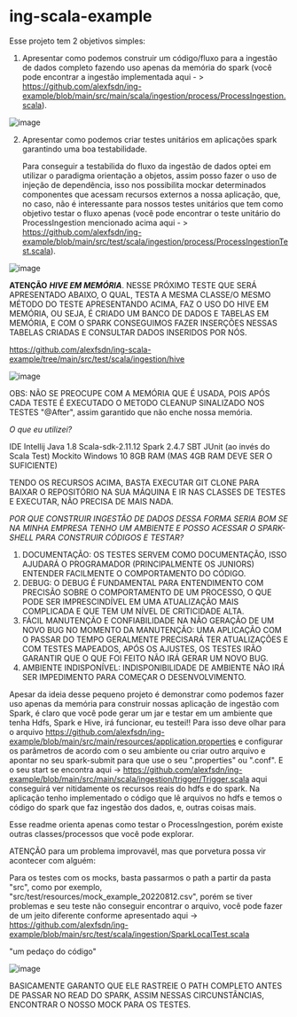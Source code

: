 # ing-scala-example

Esse projeto tem 2 objetivos simples:

1. Apresentar como podemos construir um código/fluxo para a ingestão de dados completo fazendo uso apenas da memória do spark (você pode encontrar a ingestão implementada aqui - > https://github.com/alexfsdn/ing-example/blob/main/src/main/scala/ingestion/process/ProcessIngestion.scala).

![image](https://user-images.githubusercontent.com/51302698/219902183-154301ef-7e6f-4358-af06-b5824d47e247.png)


2. Apresentar como podemos criar testes unitários em aplicações spark garantindo uma boa testabilidade.

   Para conseguir a testabilida do fluxo da ingestão de dados optei em utilizar o paradigma orientação a objetos, assim posso fazer o uso de injeção de dependência, isso nos possibilita mockar determinados componentes que acessam recursos externos a nossa aplicação, que, no caso, não é interessante para nossos testes unitários que tem como objetivo testar o fluxo apenas (você pode encontrar o teste unitário do ProcessIngestion mencionado acima aqui - > https://github.com/alexfsdn/ing-example/blob/main/src/test/scala/ingestion/process/ProcessIngestionTest.scala).

![image](https://user-images.githubusercontent.com/51302698/219902132-54016da0-73cc-4e2d-9230-694e3ce94e72.png)

**ATENÇÃO**
*****HIVE EM MEMÓRIA*****.
NESSE PRÓXIMO TESTE QUE SERÁ APRESENTADO ABAIXO, O QUAL, TESTA A MESMA CLASSE/O MESMO MÉTODO DO TESTE APRESENTANDO ACIMA, FAZ O USO DO HIVE EM MEMÓRIA, OU SEJA, É CRIADO UM BANCO DE DADOS E TABELAS EM MEMÓRIA, E COM O SPARK CONSEGUIMOS FAZER INSERÇÕES NESSAS TABELAS CRIADAS E CONSULTAR DADOS INSERIDOS POR NÓS.

https://github.com/alexfsdn/ing-scala-example/tree/main/src/test/scala/ingestion/hive

![image](https://user-images.githubusercontent.com/51302698/235801986-d0c38791-71f1-44b6-8e20-989ed7b469a1.png)

OBS: NÃO SE PREOCUPE COM A MEMÓRIA QUE É USADA, POIS APÓS CADA TESTE É EXECUTADO O METODO CLEANUP SINALIZADO NOS TESTES "@After", assim garantido que não enche nossa memória.

*O que eu utilizei?*

IDE Intellij
Java 1.8
Scala-sdk-2.11.12
Spark 2.4.7
SBT
JUnit (ao invés do Scala Test)
Mockito
Windows 10
8GB RAM (MAS 4GB RAM DEVE SER O SUFICIENTE)

TENDO OS RECURSOS ACIMA, BASTA EXECUTAR GIT CLONE PARA BAIXAR O REPOSITÓRIO NA SUA MÁQUINA E IR NAS CLASSES DE TESTES E EXECUTAR, NÃO PRECISA DE MAIS NADA.

*POR QUE CONSTRUIR INGESTÃO DE DADOS DESSA FORMA SERIA BOM SE NA MINHA EMPRESA TENHO UM AMBIENTE E POSSO ACESSAR O SPARK-SHELL PARA CONSTRUIR CÓDIGOS E TESTAR?*

1. DOCUMENTAÇÃO: OS TESTES SERVEM COMO DOCUMENTAÇÃO, ISSO AJUDARÁ O PROGRAMADOR (PRINCIPALMENTE OS JUNIORS) ENTENDER FACILMENTE O COMPORTAMENTO DO CÓDIGO.
2. DEBUG: O DEBUG É FUNDAMENTAL PARA ENTENDIMENTO COM PRECISÃO SOBRE O COMPORTAMENTO DE UM PROCESSO, O QUE PODE SER IMPRESCINDÍVEL EM UMA ATUALIZAÇÃO MAIS COMPLICADA E QUE TEM UM NÍVEL DE CRITICIDADE ALTA. 
3. FÁCIL MANUTENÇÃO E CONFIABILIDADE NA NÃO GERAÇÃO DE UM NOVO BUG NO MOMENTO DA MANUTENÇÃO: UMA APLICAÇÃO COM O PASSAR DO TEMPO GERALMENTE PRECISARÁ TER ATUALIZAÇÕES E COM TESTES MAPEADOS, APÓS OS AJUSTES, OS TESTES IRÃO GARANTIR QUE O QUE FOI FEITO NÃO IRÁ GERAR UM NOVO BUG.
4. AMBIENTE INDISPONÍVEL: INDISPONIBILIDADE DE AMBIENTE NÃO IRÁ SER IMPEDIMENTO PARA COMEÇAR O DESENVOLVIMENTO.

  Apesar da ideia desse pequeno projeto é demonstrar como podemos fazer uso apenas da memória para construir nossas aplicação de ingestão com Spark, é claro que você pode gerar um jar e testar em um ambiente que tenha Hdfs, Spark e Hive, irá funcionar, eu testei!! Para isso deve olhar para o arquivo https://github.com/alexfsdn/ing-example/blob/main/src/main/resources/application.properties e configurar os parâmetros de acordo com o seu ambiente ou criar outro arquivo e apontar no seu spark-submit para que use o seu ".properties" ou ".conf". E o seu start se encontra aqui -> https://github.com/alexfsdn/ing-example/blob/main/src/main/scala/ingestion/trigger/Trigger.scala aqui conseguirá ver nitidamente os recursos reais do hdfs e do spark. Na aplicação tenho implementado o código que lê arquivos no hdfs e temos o código do spark que faz ingestão dos dados, e, outras coisas mais.

Esse readme orienta apenas como testar o ProcessIngestion, porém existe outras classes/processos que você pode explorar.

ATENÇÃO para um problema improvavél, mas que porvetura possa vir acontecer com alguém:

Para os testes com os mocks, basta passarmos o path a partir da pasta "src", como por exemplo, "src/test/resources/mock_example_20220812.csv", porém se tiver problemas e seu teste não conseguir encontrar o arquivo, você pode fazer de um jeito diferente conforme apresentado aqui -> https://github.com/alexfsdn/ing-example/blob/main/src/test/scala/ingestion/SparkLocalTest.scala

"um  pedaço do código"

![image](https://user-images.githubusercontent.com/51302698/219902209-27964dbf-e315-4a71-a2fa-4a7851c5750f.png)

BASICAMENTE GARANTO QUE ELE RASTREIE O PATH COMPLETO ANTES DE PASSAR NO READ DO SPARK, ASSIM NESSAS CIRCUNSTÂNCIAS, ENCONTRAR O NOSSO MOCK PARA OS TESTES.


